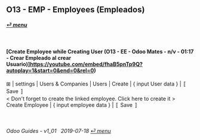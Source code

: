 ## O13 - EMP - Employees (Empleados)
#### [_&#x23CE; menu_](/o13/ee/o13-ee-guides_menu.md)  

<br>

#### [Create Employee while Creating User (O13 - EE - Odoo Mates - n/v - 01:17 - Crear Empleado al crear Usuario)]https://youtube.com/embed/fhaB5pnTp9Q?autoplay=1&start=0&end=0&rel=0)
&#x229E; | settings | Users & Companies | Users | Create | { input User data } | &#x301A; Save &#x301B;  
< Don't forget to create the linked employee. Click here to create it >  
Create Employee | { input employee data } | &#x301A; Save &#x301B;

<br>

###### Odoo Guides - v1_01 &nbsp; 2019-07-18  [_&#x23CE; menu_](/o13/ee/o13-ee-guides_menu.md)  
